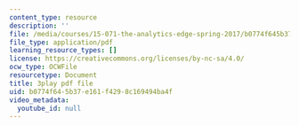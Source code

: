 ```yaml
---
content_type: resource
description: ''
file: /media/courses/15-071-the-analytics-edge-spring-2017/b0774f645b37e161f4298c169494ba4f_uxNfDiKmZ5M.pdf
file_type: application/pdf
learning_resource_types: []
license: https://creativecommons.org/licenses/by-nc-sa/4.0/
ocw_type: OCWFile
resourcetype: Document
title: 3play pdf file
uid: b0774f64-5b37-e161-f429-8c169494ba4f
video_metadata:
  youtube_id: null
---
```

